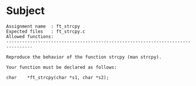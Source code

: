 # Subject
	Assignment name  : ft_strcpy
	Expected files   : ft_strcpy.c
	Allowed functions:
	--------------------------------------------------------------------------------

	Reproduce the behavior of the function strcpy (man strcpy).

	Your function must be declared as follows:

	char    *ft_strcpy(char *s1, char *s2);